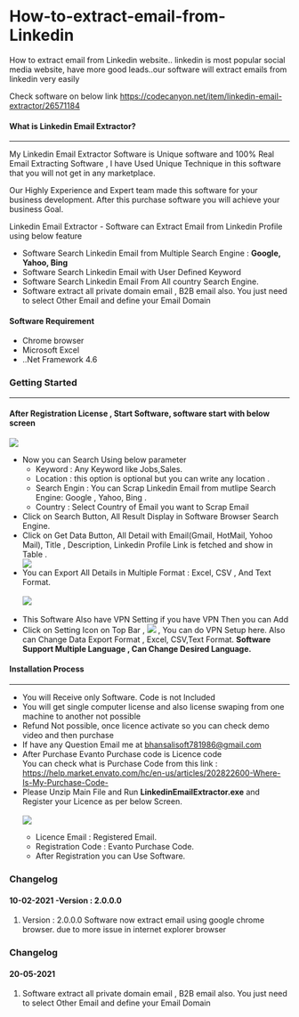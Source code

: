 # How-to-extract-email-from-Linkedin
How to extract email from Linkedin website.. linkedin is most popular social media website, have more good leads..our software will extract emails from linkedin very easily

Check software on below link
 https://codecanyon.net/item/linkedin-email-extractor/26571184

 <h4>What is Linkedin Email Extractor?</h4>
            <hr class="notop"> 
<p>
			     My Linkedin Email Extractor  Software is Unique software and 100% Real Email Extracting Software , I have Used Unique Technique in this software that you will not get in any marketplace.
			</p>
			<p>
			     Our Highly Experience and Expert team made this software for your business development. After this purchase software you will achieve your business Goal.
			</p>
            <p>
                Linkedin Email Extractor - Software can Extract Email from Linkedin Profile using below feature 
                <ul>
                    <li>
                        Software Search Linkedin Email from Multiple Search Engine : <b>Google, Yahoo, Bing</b>
                    </li>	 <li>
                        Software Search Linkedin Email with User Defined Keyword
                    </li>	<li>
                        Software Search Linkedin Email From All country Search Engine.
                    </li>
<li>
                        Software extract all private domain email , B2B email also. You just need to select Other Email and define your Email Domain
                    </li>
                </ul>
            </p>
     <h4> Software Requirement </h4>
        <p>
<ul>
                    <li>
Chrome browser
                    </li>    
 <li>
                       Microsoft Excel
                    </li>    <li>
                        ..Net Framework 4.6
                    </li>
                </ul>
    </p>
			  <div class="page-header">
                <h3>Getting Started</h3>
                <hr class="notop">
            </div>
            <h4>After Registration License , Start Software, software start with below screen</h4>
			<img src="http://bhansalisoft.com/EvantoSnap/Linkedin/02.png"></img>
			 <ul>
                  <li>Now you can Search Using  below parameter
				       <ul>
                  <li>Keyword :   Any Keyword like Jobs,Sales.</li>
				  <li>Location :  this option is optional but you can write any location .</li>
				   <li>Search Engin : You can Scrap Linkedin Email from mutlipe Search Engine: Google , Yahoo, Bing .</li>
				   <li>Country : Select Country of Email you want to Scrap Email</li>
                </ul>
				  </li>
				  <li>Click on Search Button, All Result Display in Software Browser Search Engine.  </li>
		        <li>Click on Get Data Button, All Detail with Email(Gmail, HotMail, Yohoo Mail), Title , Description, Linkedin Profile Link is fetched and show in Table .  </li>
				   	<img src="http://bhansalisoft.com/EvantoSnap/Linkedin/04.png"></img>
				    <li>You can Export All Details in Multiple Format : Excel, CSV , And Text Format.</li>
					<br/>
					 	<img src="http://bhansalisoft.com/EvantoSnap/Linkedin/05.png"></img>
				   	<br/>
						<br/>
				   <li>This Software Also have VPN Setting if you have VPN Then you can Add  
				   <br/>
				   <li> Click on Setting Icon on Top Bar , <img src="http://bhansalisoft.com/EvantoSnap/settingicon.png"></img> ,
				   You can do  VPN Setup here.  Also can Change Data Export Format , Excel, CSV,Text Format.
				   <b>Software Support Multiple Language , Can Change Desired Language.</b>
				   	<br/>
				   </li>
              </ul>
			   <div class="page-header">
                <h4>Installation Process </h4>
                <hr class="notop">
            </div>
            <ul>
			    <li>You will Receive only Software. Code is not Included</li>
  <li>You will get single computer license and also license swaping from one machine to another not possible</li>
                  <li>Refund Not possible, once licence activate so you can check demo video and then purchase</li>
	<li>	If have any Question Email me at  <a href="mailto:bhansalisoft781986@gmail.com">bhansalisoft781986@gmail.com</a>
      </li>
                <li>After Purchase Evanto Purchase code is Licence code 
                  <br/>
                   You can check what is Purchase Code from this link :<a href="https://help.market.envato.com/hc/en-us/articles/202822600-Where-Is-My-Purchase-Code-"> https://help.market.envato.com/hc/en-us/articles/202822600-Where-Is-My-Purchase-Code-</a>
				</li>
	           <li>Please Unzip Main File and Run <b>LinkedinEmailExtractor.exe</b> and Register your Licence as per below Screen.</li>
			       <br/>
     			<img src="http://bhansalisoft.com/EvantoSnap/Linkedin/01.png"></img>
			   <ul>
                  <li>Licence Email :   Registered Email.</li>
				  <li>Registration Code :  Evanto Purchase Code.</li>
				   <li>After Registration you can Use Software.</li>
                </ul>
            </ul>
<h3 id="item-description__changelog">Changelog</h3>
<h4 id="item-description__2-2-0-03-06-2020">10-02-2021 -Version : 2.0.0.0</h4>
<ol>
    <li>
                    Version : 2.0.0.0    Software now extract email using google chrome browser. due to more issue in internet explorer browser
</li>
</ol>
<h3 id="item-description__changelog">Changelog</h3>
<h4 id="item-description__2-2-0-03-06-2020">20-05-2021</h4>
<ol>
    <li>
                        Software extract all private domain email , B2B email also. You just need to select Other Email and define your Email Domain
</li>
</ol>
